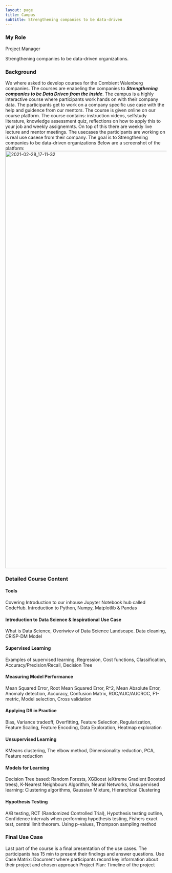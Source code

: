 ```yaml
---
layout: page
title: Campus
subtitle: Strengthening companies to be data-driven
---
```


### My Role
Project Manager
<p>Strengthening companies to be data-driven organizations.</p>

### Background
We where asked to develop courses for the Combient Walenberg companies. The courses are enabeling the companies to **_Strengthening companies to be Data Driven from the inside_**. The campus is a highly interactive course where participants work hands on with their company data. The participants get to work on a company specific use case with the help and guidence from our mentors. The course is given online on our course platform. The course contains: instruction videos, selfstudy literature, knowledge assessment quiz, reflections on how to apply this to your job and weekly assignemnts. On top of this there are weekly live lecture and mentor meetings. The usecases the participants are working on is real use casese from their company. The goal is to Strengthening companies to be data-driven organizations
Below are a screenshot of the platform: 
<img width="1304" alt="2021-02-28_17-11-32" src="https://user-images.githubusercontent.com/15735938/109425399-5c216c80-79e8-11eb-8dbc-e40cb1e6cf1a.png">


### Detailed Course Content
#### Tools
Covering Introduction to our inhouse Jupyter Notebook hub called CodeHub. Introduction to Python, Numpy, Matplotlib & Pandas
#### Introduction to Data Science & Inspirational Use Case
What is Data Science, Overiwiev of Data Science Landscape. Data cleaning, CRISP-DM Model
#### Supervised Learning
Examples of supervised learning, Regression, Cost functions, Classification, Accuracy/Precision/Recall, Decision Tree
#### Measuring Model Performance
Mean Squared Error, Root Mean Squared Error, R^2, Mean Absolute Error, Anomaly detection, Accuracy, Confusion Matrix, ROC/AUC/AUCROC, F1-metric, Model selection, Cross validation 
#### Applying DS in Practice
Bias, Variance tradeoff, Overfitting, Feature Selection, Regularization, Feature Scaling, Feature Encoding, Data Exploration, Heatmap exploration
#### Unsupervised Learning
KMeans clustering, The elbow method, Dimensionality reduction, PCA, Feature reduction
#### Models for Learning
Decision Tree based: Random Forests, XGBoost (eXtreme Gradient Boosted trees), K-Nearest Neighbours Algorithm, Neural Networks, Unsupervised learning: Clustering algorithms, Gaussian Mixture, Hierarchical Clustering
#### Hypothesis Testing
A/B testing, RCT (Randomized Controlled Trial), Hypothesis testing outline, Confidence intervals when performing hypothesis testing, Fishers exact test, central limit theorem. Using p-values, Thompson sampling method

### Final Use Case
Last part of the course is a final presentation of the use cases. The participants has 15 min to present their findings and answer questions. 
Use Case Matrix: Document where participants record key information about their project and chosen approach
Project Plan: Timeline of the project



